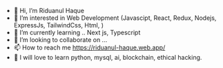 - 👋 Hi, I’m Riduanul Haque
- 👀 I’m interested in Web Development (Javascipt, React, Redux, Nodejs, ExpressJs, TailwindCss, Html, )
- 🌱 I’m currently learning .. Next js, Typescript
- 💞️ I’m looking to collaborate on ...
- 📫 How to reach me https://riduanul-haque.web.app/
- 💞️ I will love to learn python, mysql, ai, blockchain, ethical hacking.

<!---
riduanul/riduanul is a ✨ special ✨ repository because its `README.md` (this file) appears on your GitHub profile.
You can click the Preview link to take a look at your changes.
--->
